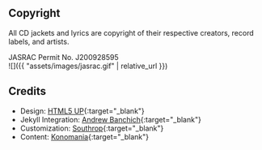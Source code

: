 ## Copyright

All CD jackets and lyrics are copyright of their respective creators, record labels, and artists.

JASRAC Permit No. J200928595  
![]({{ "assets/images/jasrac.gif" | relative_url }})

## Credits

* Design: [HTML5 UP](https://html5up.net){:target="_blank"}
* Jekyll Integration: [Andrew Banchich](http://andrewbanchi.ch){:target="_blank"}
* Customization: [Southrop](https://twitter.com/southro_p){:target="_blank"}
* Content: [Konomania](https://twitter.com/konomin_call){:target="_blank"}
